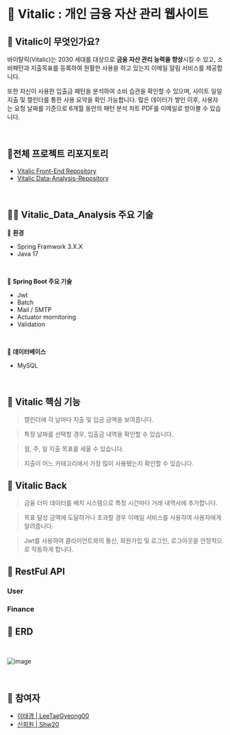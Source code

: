 # 💊 Vitalic : 개인 금융 자산 관리 웹사이트

## 🌟  Vitalic이 무엇인가요?

 바이탈릭(Vitalic)는 2030 세대를 대상으로 **금융 자산 관리 능력을 향상**시킬 수 있고, 소비패턴과 지출목표를 등록하여 원활한 사용을 하고 있는지 이메일 알림 서비스를 제공합니다. 

 또한 자신이 사용한 입출금 패턴을 분석하여 소비 습관을 확인할 수 있으며, 사이트 일일 지출 및 캘린더를 통한 사용 요약을 확인 가능합니다. 많은 데이터가 쌓인 이후, 사용자는 요청 날짜를 기준으로 6개월 동안의 패턴 분석 차트 PDF를 이메일로 받아볼 수 있습니다.

<br>

## 🔗전체 프로젝트 리포지토리
- [Vitalic Front-End Repository](https://github.com/ziiroJ/Vitalic_Front)   
- [Vitalic Data-Analysis-Repository](https://github.com/biiiing-lab/Vitalic_Data_Analysis)

<br>

##  🙋‍♀️ Vitalic_Data_Analysis 주요 기술
🔨 **환경**
- Spring Framwork 3.X.X
- Java 17

<br>

 🍃 **Spring Boot 주요 기술** 
- Jwt 
- Batch
- Mail / SMTP
- Actuator mornitoring
- Validation


<br>

🧺 **데이터베이스**
- MySQL

<br>

##  🚗 Vitalic 핵심 기능
> 캘린더에 각 날마다 지출 및 입금 금액을 보여줍니다. <br>

> 특정 날짜를 선택할 경우, 입출금 내역을 확인할 수 있습니다.  <br>

> 월, 주, 일 지출 목표를 세울 수 있습니다.  <br>

> 지출이 어느 카테고리에서 가장 많이 사용됐는지 확인할 수 있습니다.  <br>

## 🚕 Vitalic Back 
> 금융 더미 데이터를 배치 시스템으로 특정 시간마다 거래 내역서에 추가합니다.  <br>

> 목표 달성 금액에 도달하거나 초과할 경우 이메일 서비스를 사용하여 사용자에게 알려줍니다.  <br>

> Jwt를 사용하여 클라이언트와의 통신, 회원가입 및 로그인, 로그아웃을 안정적으로 작동하게 합니다.  <br>

> 

## 📶 RestFul API
### User

### Finance


## 📒 ERD
<br>

![image](https://github.com/user-attachments/assets/a09aba5d-4b0a-40f1-a02c-4423f8ef031a)

<br>


## 👥 참여자
- [이태경 | LeeTaeGyeong00](https://github.com/LeeTaeGyeong00)
- [신희원 | Shw20](https://github.com/Shw20) 

    
   
 

